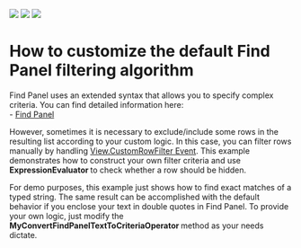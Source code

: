 <!-- default badges list -->
![](https://img.shields.io/endpoint?url=https://codecentral.devexpress.com/api/v1/VersionRange/128627004/10.2.3%2B)
[![](https://img.shields.io/badge/Open_in_DevExpress_Support_Center-FF7200?style=flat-square&logo=DevExpress&logoColor=white)](https://supportcenter.devexpress.com/ticket/details/E2801)
[![](https://img.shields.io/badge/📖_How_to_use_DevExpress_Examples-e9f6fc?style=flat-square)](https://docs.devexpress.com/GeneralInformation/403183)
<!-- default badges end -->
# How to customize the default Find Panel filtering algorithm


<p>Find Panel uses an extended syntax that allows you to specify complex criteria. You can find detailed information here:<br /> - <a href="http://documentation.devexpress.com/#WindowsForms/CustomDocument8869">Find Panel</a></p>
<p>However, sometimes it is necessary to exclude/include some rows in the resulting list according to your custom logic. In this case, you can filter rows manually by handling <a href="http://documentation.devexpress.com/#WindowsForms/DevExpressXtraGridViewsBaseColumnView_CustomRowFiltertopic">View.CustomRowFilter Event</a>. This example demonstrates how to construct your own filter criteria and use <strong>ExpressionEvaluator </strong>to check whether a row should be hidden.</p>
<p>For demo purposes, this example just shows how to find exact matches of a typed string. The same result can be accomplished with the default behavior if you enclose your text in double quotes in Find Panel. To provide your own logic, just modify the <strong>MyConvertFindPanelTextToCriteriaOperator </strong>method as your needs dictate.</p>

<br/>


